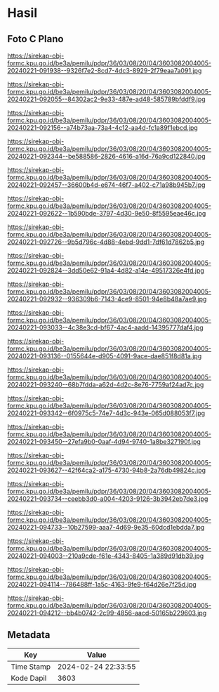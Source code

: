 # Hasil

## Foto C Plano

https://sirekap-obj-formc.kpu.go.id/be3a/pemilu/pdpr/36/03/08/20/04/3603082004005-20240221-091938--9326f7e2-8cd7-4dc3-8929-2f79eaa7a091.jpg

https://sirekap-obj-formc.kpu.go.id/be3a/pemilu/pdpr/36/03/08/20/04/3603082004005-20240221-092055--84302ac2-9e33-487e-ad48-585789bfddf9.jpg

https://sirekap-obj-formc.kpu.go.id/be3a/pemilu/pdpr/36/03/08/20/04/3603082004005-20240221-092156--a74b73aa-73a4-4c12-aa4d-fc1a89f1ebcd.jpg

https://sirekap-obj-formc.kpu.go.id/be3a/pemilu/pdpr/36/03/08/20/04/3603082004005-20240221-092344--be588586-2826-4616-a16d-76a9cd122840.jpg

https://sirekap-obj-formc.kpu.go.id/be3a/pemilu/pdpr/36/03/08/20/04/3603082004005-20240221-092457--36600b4d-e674-46f7-a402-c71a98b945b7.jpg

https://sirekap-obj-formc.kpu.go.id/be3a/pemilu/pdpr/36/03/08/20/04/3603082004005-20240221-092622--1b590bde-3797-4d30-9e50-8f5595eae46c.jpg

https://sirekap-obj-formc.kpu.go.id/be3a/pemilu/pdpr/36/03/08/20/04/3603082004005-20240221-092726--9b5d796c-4d88-4ebd-9dd1-7df61d7862b5.jpg

https://sirekap-obj-formc.kpu.go.id/be3a/pemilu/pdpr/36/03/08/20/04/3603082004005-20240221-092824--3dd50e62-91a4-4d82-a14e-49517326e4fd.jpg

https://sirekap-obj-formc.kpu.go.id/be3a/pemilu/pdpr/36/03/08/20/04/3603082004005-20240221-092932--936309b6-7143-4ce9-8501-94e8b48a7ae9.jpg

https://sirekap-obj-formc.kpu.go.id/be3a/pemilu/pdpr/36/03/08/20/04/3603082004005-20240221-093033--4c38e3cd-bf67-4ac4-aadd-14395777daf4.jpg

https://sirekap-obj-formc.kpu.go.id/be3a/pemilu/pdpr/36/03/08/20/04/3603082004005-20240221-093136--0155644e-d905-4091-9ace-dae851f8d81a.jpg

https://sirekap-obj-formc.kpu.go.id/be3a/pemilu/pdpr/36/03/08/20/04/3603082004005-20240221-093240--68b7fdda-a62d-4d2c-8e76-7759af24ad7c.jpg

https://sirekap-obj-formc.kpu.go.id/be3a/pemilu/pdpr/36/03/08/20/04/3603082004005-20240221-093342--6f0975c5-74e7-4d3c-943e-065d088053f7.jpg

https://sirekap-obj-formc.kpu.go.id/be3a/pemilu/pdpr/36/03/08/20/04/3603082004005-20240221-093450--27efa9b0-0aaf-4d94-9740-1a8be327190f.jpg

https://sirekap-obj-formc.kpu.go.id/be3a/pemilu/pdpr/36/03/08/20/04/3603082004005-20240221-093627--42f64ca2-a175-4730-94b8-2a76db49824c.jpg

https://sirekap-obj-formc.kpu.go.id/be3a/pemilu/pdpr/36/03/08/20/04/3603082004005-20240221-093734--ceebb3d0-a004-4203-9126-3b3942eb7de3.jpg

https://sirekap-obj-formc.kpu.go.id/be3a/pemilu/pdpr/36/03/08/20/04/3603082004005-20240221-094733--10b27599-aaa7-4d69-9e35-60dcd1ebdda7.jpg

https://sirekap-obj-formc.kpu.go.id/be3a/pemilu/pdpr/36/03/08/20/04/3603082004005-20240221-094003--210a9cde-f61e-4343-8405-1a389d91db39.jpg

https://sirekap-obj-formc.kpu.go.id/be3a/pemilu/pdpr/36/03/08/20/04/3603082004005-20240221-094114--786488ff-1a5c-4163-9fe9-f64d26e7f25d.jpg

https://sirekap-obj-formc.kpu.go.id/be3a/pemilu/pdpr/36/03/08/20/04/3603082004005-20240221-094212--bb4b0742-2c99-4856-aacd-50165b229603.jpg


## Metadata

| Key        | Value               |
| ---------- | ------------------- |
| Time Stamp | 2024-02-24 22:33:55 |
| Kode Dapil | 3603                |



